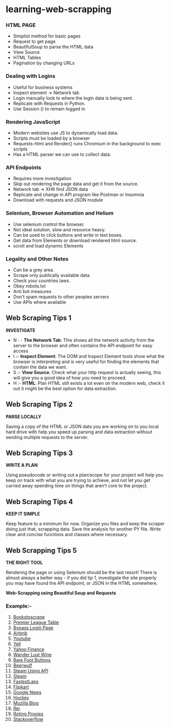 # learning-web-scrapping


### HTML PAGE

* Simplist method for basic pages
* Request to get page
* BeautifulSoup to parse the HTML data
* View Source
* HTML Tables
* Pagination by changing URLs

### Dealing with Logins

* Useful for business systems
* Inspect element -> Network tab
* Login manually look to where the login data is being sent.
* Replicate with Requests in Python.
* Use Session () to remain logged in

### Rendering JavaScript
* Modern websites use JS to dynamically load data.
* Scripts must be loaded by a browser
* Requests-html and Render() runs Chromium in the background to exec scripts
* Has a HTML parser we can use to collect data.

### API Endpoints
* Requires more investigation
* Skip out rendering the page data and get it from the source. 
* Network tab -> XHR find JSON data 
* Replicate and change in API program like Postman or Insomnia 
* Download with requests and JSON module

### Selenium, Browser Automation and Helium
* Use selenium control the browser. 
* Not ideal solution, slow and resource heavy. 
* Can be used to click buttons and write in text boxes. 
* Get data from Elements or download rendered html source. 
* scroll and load dynamic Elements

### Legality and Other Notes
* Can be a grey area. 
* Scrape only publically available data. 
* Check your countries laws. 
* Obey robots.txt 
* Anti bot measures 
* Don't spam requests to other peoples servers 
* Use APIs where available

## Web Scraping Tips 1

**INVESTIGATE**

* N : - **The Network Tab**: This shows all the network activity from the server to the browser and often contains the API endpoint for easy access
* I :- **Inspect Element**: The DOM and Inspect Element tools show what the browser is interpreting and is very useful for finding the elements that contain the data we want.
* S :- **View Source**: Check what your http request is actually seeing, this will give you a good idea of how you need to proceed.
* H :- **HTML**: Plan HTML still exists a lot even on the modern web, check it out it might be the best option for data extraction.

## Web Scraping Tips 2

**PARSE LOCALLY**

Saving a copy of the HTML or JSON data you are working on to you local hard drive with help you speed up parsing and data extraction without sending multiple requests to the server.

## Web Scraping Tips 3

**WRITE A PLAN**

Using pseudocode or writing out a plan/scope for your project will help you keep on track with what you are trying to achieve, and not let you get carried away spending time on things that aren’t core to the project.

## Web Scraping Tips 4

**KEEP IT SIMPLE**

Keep feature to a minimum for now. Organize you files and keep the scraper doing just that, scrapping data. Save the analysis for another PY file. Write clear and concise functions and classes where necessary.

## Web Scrapping Tips 5
**THE RIGHT TOOL**

Rendering the page or using Selenium should be the last resort! There is almost always a better way - if you did tip 1, investigate the site properly you may have found the API endpoint, or JSON in the HTML somewhere.

**Web-Scrapping using Beautiful Soup and Requests**

### Example:-

1. [Bookstoscrape](/script/Books%20Scrape.ipynb)
2. [Premier League Table](/script/Premier%20League%20Table.ipynb)
3. [Bypass Login Page](/script/Bypass%20Login%20Page.ipynb)
4. [Airbnb](/script/Airbnb.ipynb)
5. [Youtube](/script/youtube.py)
6. [Yell](/script/Yell.ipynb)
7. [Yahoo Finance](/script/Yahoo%20Finance.ipynb)
8. [Wander Lust Wine](/script/Wander%20Lust%20Wine.ipynb)
9. [Bare Foot Buttons](/script/Bare%20Foot%20Buttons.ipynb)
10. [Beerwulf](/script/Beerwulf.ipynb)
11. [Steam Using API](/script/Steam%20Using%20API.ipynb)
12. [Steam](/script/Steam.ipynb)
13. [FastestLaps](/script/FastestLaps.ipynb)
14. [Flipkart](/script/Flipkart.ipynb)
15. [Google News](/script/Google%20News.ipynb)
16. [Hockey](/script/Hockey.ipynb)
17. [Mozilla Blog](/script/Mozilla%20Blog.ipynb)
18. [Rei](/script/Rei.ipynb)
19. [Roting Proxies](script/Roting%20Proxies.ipynb)
20. [Stackoverflow](/script/Stackoverflow.ipynb)
